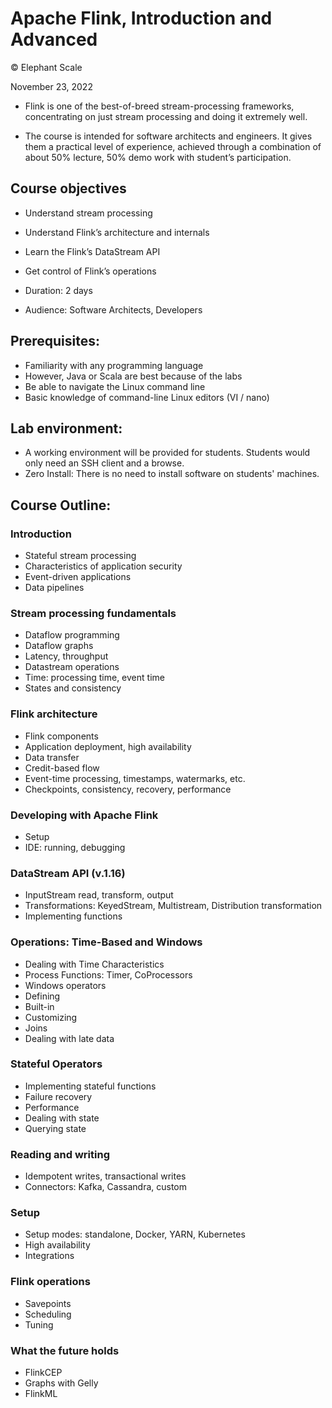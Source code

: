# Apache Flink, Introduction and Advanced

© Elephant Scale

November 23, 2022

* Flink is one of the best-of-breed stream-processing frameworks, concentrating on just stream processing and doing it extremely well.

* The course is intended for software architects and engineers. It gives them a practical level of experience, achieved through a combination of about 50% lecture, 50% demo work with student’s participation. 

## Course objectives
* Understand stream processing
* Understand Flink’s architecture and internals
* Learn the Flink’s DataStream API
* Get control of Flink’s operations

* Duration: 2 days
* Audience: Software Architects, Developers

## Prerequisites:
* Familiarity with any programming language 
* However, Java or Scala are best because of the labs
* Be able to navigate the Linux command line
* Basic knowledge of command-line Linux editors (VI / nano)

## Lab environment:
* A working environment will be provided for students.  Students would only need an SSH client and a browse.
* Zero Install: There is no need to install software on students' machines.

## Course Outline:

### Introduction
* Stateful stream processing
* Characteristics of application security
* Event-driven applications
* Data pipelines
### Stream processing fundamentals
* Dataflow programming
* Dataflow graphs
* Latency, throughput
* Datastream operations
* Time: processing time, event time
* States and consistency
### Flink architecture
* Flink components
* Application deployment, high availability
* Data transfer
* Credit-based flow
* Event-time processing, timestamps, watermarks, etc.
* Checkpoints, consistency, recovery, performance
### Developing with Apache Flink

* Setup
* IDE: running, debugging
### DataStream API (v.1.16)
* InputStream read, transform, output
* Transformations: KeyedStream, Multistream, Distribution transformation
* Implementing functions
### Operations: Time-Based and Windows
* Dealing with Time Characteristics
* Process Functions: Timer, CoProcessors
* Windows operators
* Defining
* Built-in
* Customizing
* Joins
* Dealing with late data
### Stateful Operators
* Implementing stateful functions
* Failure recovery
* Performance
* Dealing with state
* Querying state
### Reading and writing
* Idempotent writes, transactional writes
* Connectors: Kafka, Cassandra, custom
### Setup
* Setup modes: standalone, Docker, YARN, Kubernetes
* High availability
* Integrations
### Flink operations
* Savepoints
* Scheduling
* Tuning
### What the future holds

* FlinkCEP
* Graphs with Gelly
* FlinkML

